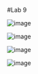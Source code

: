 #Lab 9

![image](https://user-images.githubusercontent.com/78322824/168444670-c375aee8-82bc-4ed4-8bfe-901b870ec35d.png)

![image](https://user-images.githubusercontent.com/78322824/168444673-ecf871e7-4ca9-40cf-b246-17bebab62600.png)

![image](https://user-images.githubusercontent.com/78322824/168444676-fac8129e-3685-4082-8f5d-75a35ee3ae56.png)

![image](https://user-images.githubusercontent.com/78322824/168444714-1b67aea5-6a5b-48bc-aebf-20bee9d47a56.png)

